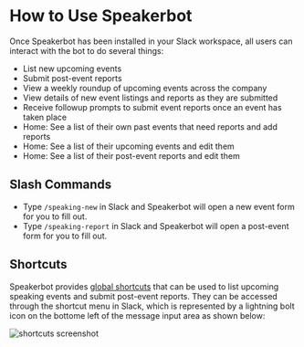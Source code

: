 # How to Use Speakerbot

Once Speakerbot has been installed in your Slack workspace, all users can interact with the bot to do several things:

* List new upcoming events
* Submit post-event reports
* View a weekly roundup of upcoming events across the company
* View details of new event listings and reports as they are submitted
* Receive followup prompts to submit event reports once an event has taken place
* Home: See a list of their own past events that need reports and add reports
* Home: See a list of their upcoming events and edit them
* Home: See a list of their post-event reports and edit them

## Slash Commands

* Type `/speaking-new` in Slack and Speakerbot will open a new event form for you to fill out.
* Type `/speaking-report` in Slack and Speakerbot will open a post-event form for you to fill out.

## Shortcuts

Speakerbot provides [global shortcuts](https://api.slack.com/interactivity/shortcuts) that can be used to list upcoming speaking events and submit post-event reports. They can be accessed through the shortcut menu in Slack, which is represented by a lightning bolt icon on the bottome left of the message input area as shown below:

![shortcuts screenshot](https://i.imgur.com/aWRn21z.png)
